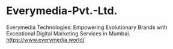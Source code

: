 # Everymedia-Pvt.-Ltd.
Everymedia Technologies: Empowering Evolutionary Brands with Exceptional Digital Marketing Services in Mumbai. 
https://www.everymedia.world/
